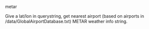 metar

Give a lat/lon in querystring, get nearest airport (based on airports in /data/GlobalAirportDatabase.txt) METAR weather info string.
